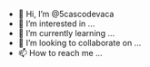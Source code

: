 - 👋 Hi, I’m @5cascodevaca
- 👀 I’m interested in ...
- 🌱 I’m currently learning ...
- 💞️ I’m looking to collaborate on ...
- 📫 How to reach me ...

<!---
5cascodevaca/5cascodevaca is a ✨ special ✨ repository because its `README.md` (this file) appears on your GitHub profile.
You can click the Preview link to take a look at your changes.
--->
